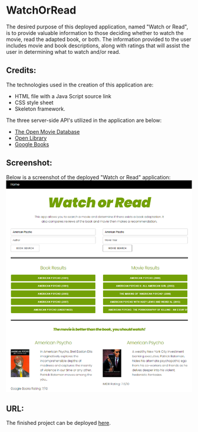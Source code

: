 # WatchOrRead

The desired purpose of this deployed application, named "Watch or Read", is to provide valuable information to those deciding whether to watch the movie, read the adapted book, or both.  The information provided to the user includes movie and book descriptions, along with ratings that will assist the user in determining what to watch and/or read.  

## Credits:
The technologies used in the creation of this application are:

* HTML file with a Java Script source link
* CSS style sheet
* Skeleton framework.

The three server-side API's utilized in the application are below:

* [The Open Movie Database](http://www.omdbapi.com/) 
* [Open Library](https://openlibrary.org/developers/api)
* [Google Books](https://books.google.com/books/about/Web_Service_APIs)

## Screenshot:
Below is a screenshot of the deployed "Watch or Read" application:
![WatchOrRead](https://github.com/breakfastitem/WatchOrRead/blob/main/assets/watchOrRead.PNG)

## URL:
The finished project can be deployed [here](https://breakfastitem.github.io/WatchOrRead/).